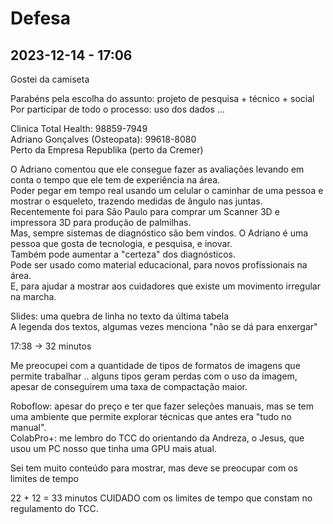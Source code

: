 # Defesa

## 2023-12-14 - 17:06

Gostei da camiseta  

Parabéns pela escolha do assunto: projeto de pesquisa + técnico + social  
Por participar de todo o processo: uso dos dados ...  

Clinica Total Health: 98859-7949  
Adriano Gonçalves (Osteopata): 99618-8080  
Perto da Empresa Republika (perto da Cremer)  

O Adriano comentou que ele consegue fazer as avaliações levando em conta o tempo que ele tem de experiência na área.  
Poder pegar em tempo real usando um celular o caminhar de uma pessoa e mostrar o esqueleto, trazendo medidas de ângulo nas juntas.  
Recentemente foi para São Paulo para comprar um Scanner 3D e impressora 3D para produção de palmilhas.  
Mas, sempre sistemas de diagnóstico são bem vindos. O Adriano é uma pessoa que gosta de tecnologia, e pesquisa, e inovar.  
Também pode aumentar a "certeza" dos diagnósticos.  
Pode ser usado como material educacional, para novos profissionais na área.  
E, para ajudar a mostrar aos cuidadores que existe um movimento irregular na marcha.  

Slides: uma quebra de linha no texto da última tabela  
A legenda dos textos, algumas vezes menciona "não se dá para enxergar"  

17:38 -> 32 minutos

Me preocupei com a quantidade de tipos de formatos de imagens que permite trabalhar .. alguns tipos geram perdas com o uso da imagem, apesar de conseguirem uma taxa de compactação maior.  

Roboflow: apesar do preço e ter que fazer seleções manuais, mas se tem uma ambiente que permite explorar técnicas que antes era "tudo no manual".  
ColabPro+: me lembro do TCC do orientando da Andreza, o Jesus, que usou um PC nosso que tinha uma GPU mais atual.  

Sei tem muito conteúdo para mostrar, mas deve se preocupar com os limites de tempo

22 + 12 = 33 minutos
CUIDADO com os limites de tempo que constam no regulamento do TCC.  
